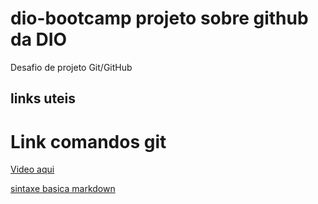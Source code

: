 # dio-bootcamp projeto sobre github da DIO
Desafio de projeto Git/GitHub
## links uteis

# Link comandos git 

<a href="https://web.dio.me/lab/criando-seu-primeiro-repositorio-no-github-para-compartilhar-seu-progresso/learning/e714fb1c-4990-4c47-99a5-d97703e40b4d">Video aqui</a>

[sintaxe basica markdown](https://www.markdownguide.org/basic-syntax/)
